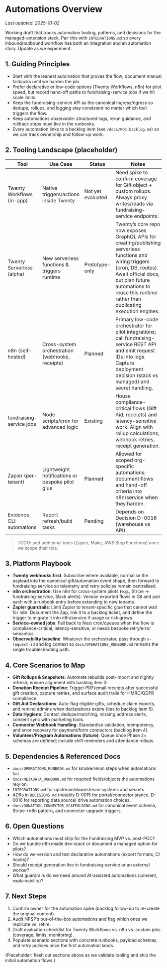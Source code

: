 # Automations Overview

_Last updated: 2025-10-02_

Working draft that tracks automation tooling, patterns, and decisions for the managed-extension stack. Pair this with `INTEGRATIONS.md` so every inbound/outbound workflow has both an integration and an automation story. Update as we experiment.

## 1. Guiding Principles
- Start with the leanest automation that proves the flow; document manual fallbacks until we harden the job.
- Prefer declarative or low-code options (Twenty Workflows, n8n) for pilot speed, but record hand-off paths to fundraising-service jobs if we hit scale limits.
- Keep the fundraising-service API as the canonical ingress/egress so dedupe, rollups, and logging stay consistent no matter which tool triggers the flow.
- Keep automations observable: structured logs, rerun guidance, and rollback steps must live in the runbooks.
- Every automation links to a backlog item (see `/docs/POC-backlog.md`) so we can track ownership and follow-up work.

## 2. Tooling Landscape (placeholder)

| Tool | Use Case | Status | Notes |
| --- | --- | --- | --- |
| Twenty Workflows (in-app) | Native triggers/actions inside Twenty | Not yet evaluated | Need spike to confirm coverage for Gift object + custom rollups. Always proxy writes/reads via fundraising-service endpoints. |
| Twenty Serverless (alpha) | New serverless functions & triggers runtime | Prototype-only | Twenty’s core repo now exposes GraphQL APIs for creating/publishing serverless functions and wiring triggers (cron, DB, routes). Await official docs, but plan future automations to reuse this runtime rather than duplicating execution engines. |
| n8n (self-hosted) | Cross-system orchestration (webhooks, receipts) | Planned | Primary low-code orchestrator for pilot integrations; call fundraising-service REST API and emit request IDs into logs. Capture deployment decision (stack vs managed) and secret handling. |
| fundraising-service jobs | Node scripts/cron for advanced logic | Existing | House compliance-critical flows (Gift Aid, receipts) and latency-sensitive work. Align with rollup calculations, webhook retries, receipt generation. |
| Zapier (per-tenant) | Lightweight notifications or bespoke pilot glue | Planned | Allowed for scoped org-specific automations; document flows and hand-off criteria into n8n/service when they harden. |
| Evidence CLI automations | Report refresh/build tasks | Pending | Depends on Decision D-0016 (warehouse vs API). |

> TODO: add additional tools (Zapier, Make, AWS Step Functions) once we scope their role.

## 3. Platform Playbook
- **Twenty webhooks first**: Subscribe where available, normalise the payload into the canonical gift/automation event shape, then forward to fundraising-service so telemetry and retry policies remain centralised.
- **n8n orchestration**: Use n8n for cross-system pilots (e.g., Stripe → fundraising-service, Slack alerts). Version exported flows in Git and pair each with a runbook entry before extending to new tenants.
- **Zapier guardrails**: Limit Zapier to tenant-specific glue that cannot wait for n8n. Document the Zap, link it to a backlog ticket, and define the trigger to migrate it into n8n/service if usage or risk grows.
- **Service-owned jobs**: Fall back to Nest cron/queues when the flow is compliance-critical, latency-sensitive, or needs bespoke retry/error semantics.
- **Observability baseline**: Whatever the orchestrator, pass through `x-request-id` and log context so `docs/OPERATIONS_RUNBOOK.md` remains the single troubleshooting path.

## 4. Core Scenarios to Map
- **Gift Rollups & Snapshots**: Automate rebuilds post-import and nightly refresh; ensure alignment with backlog item 3.
- **Donation Receipt Pipeline**: Trigger PDF/email receipts after successful gift creation, capture retries, and surface audit trails for HMRC/GDPR compliance.
- **Gift Aid Declarations**: Auto-flag eligible gifts, schedule claim exports, and remind admins when declarations expire (ties to backlog item 5).
- **Data Hygiene**: Contact dedupe/matching, missing address alerts, consent sync with marketing tools.
- **Connector Webhook Handling**: Standardise validation, idempotency, and error recovery for payment/form connectors (backlog item 4).
- **Volunteer/Program Automations (future)**: Queue once Phase 2+ schemas are defined; include shift reminders and attendance rollups.

## 5. Dependencies & Referenced Docs
- `docs/OPERATIONS_RUNBOOK.md` for smoke/rerun steps when automations fail.
- `docs/METADATA_RUNBOOK.md` for required fields/objects the automations rely on.
- `INTEGRATIONS.md` for upstream/downstream systems and secrets.
- ADRs in `DECISIONS.md` (notably D-0015 for portal/connector stance, D-0016 for reporting data source) drive automation choices.
- `docs/DONATION_CONNECTOR_SCAFFOLDING.md` for canonical event schema, Stripe→n8n pattern, and connector upgrade triggers.

## 6. Open Questions
- Which automations must ship for the Fundraising MVP vs. post-POC?
- Do we bundle n8n inside dev-stack or document a managed option for pilots?
- How do we version and test declarative automations (export formats, CI hooks)?
- Should receipt generation live in fundraising-service or an external worker?
- What guardrails do we need around AI-assisted automations (consent, explainability)?

## 7. Next Steps
1. Confirm owner for the automation spike (backlog follow-up to re-create the original content).
2. Audit NPSP’s out-of-the-box automations and flag which ones we replicate vs. retire.
3. Draft evaluation checklist for Twenty Workflows vs. n8n vs. custom jobs (coverage, limits, monitoring).
4. Populate scenario sections with concrete runbooks, payload schemas, and retry policies once the first automation lands.

(Placeholder: flesh out sections above as we validate tooling and ship the initial automation flows.)
